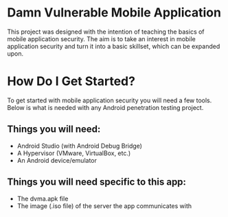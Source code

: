 # Damn Vulnerable Mobile Application
This project was designed with the intention of teaching the basics of mobile application security. The aim is to take an interest in mobile application security and 
turn it into a basic skillset, which can be expanded upon.

# How Do I Get Started?
To get started with mobile application security you will need a few tools. Below is what is needed with any Android penetration testing project.  

## Things you will need:
* Android Studio (with Android Debug Bridge)
* A Hypervisor (VMware, VirtualBox, etc.)
* An Android device/emulator

## Things you will need specific to this app:
* The dvma.apk file
* The image (.iso file) of the server the app communicates with
